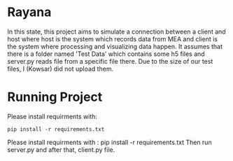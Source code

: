 # Rayana
In this state, this project aims to simulate a connection between a client and host where host is the system which records data from MEA and client is the system where processing and visualizing data happen.
It assumes that there is a folder named 'Test Data' which contains some h5 files and server.py reads file from a specific file there. Due to the size of our test files, I (Kowsar) did not upload them.
# Running Project
Please install requirments with:

```
pip install -r requirements.txt
```

Please install requirments with :
  pip install -r requirements.txt
Then run server.py and after that, client.py file.

